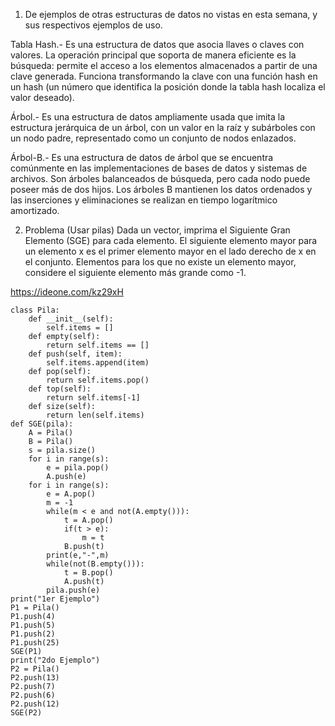 1. De ejemplos de otras estructuras de datos no vistas en esta semana, y sus respectivos ejemplos de uso. 

Tabla Hash.- 
Es una estructura de datos que asocia llaves o claves con valores. La operación principal que soporta de manera eficiente es la búsqueda: permite el acceso a los elementos almacenados a partir de una clave generada. Funciona transformando la clave con una función hash en un hash (un número que identifica la posición  donde la tabla hash localiza el valor deseado).

Árbol.-
Es una estructura de datos ampliamente usada que imita la estructura jerárquica de un árbol, con un valor en la raíz y subárboles con un nodo padre, representado como un conjunto de nodos enlazados.

Árbol-B.-
Es una estructura de datos de árbol que se encuentra comúnmente en las implementaciones de bases de datos y sistemas de archivos. Son árboles balanceados de búsqueda, pero cada nodo puede poseer más de dos hijos. Los árboles B mantienen los datos ordenados y las inserciones y eliminaciones se realizan en tiempo logarítmico amortizado.

2. Problema (Usar pilas) Dada un vector, imprima el Siguiente Gran Elemento (SGE) para cada elemento. El siguiente elemento mayor para un elemento x es el primer elemento mayor en el lado derecho de x en el conjunto. Elementos para los que no existe un elemento mayor, considere el siguiente elemento más grande como -1.

https://ideone.com/kz29xH

    class Pila:
        def __init__(self):
            self.items = []
        def empty(self):
            return self.items == []
        def push(self, item):
            self.items.append(item)
        def pop(self):
            return self.items.pop()
        def top(self):
            return self.items[-1]
        def size(self):
            return len(self.items)
    def SGE(pila):
        A = Pila()
        B = Pila()
        s = pila.size()
        for i in range(s):
            e = pila.pop()
            A.push(e)
        for i in range(s):
            e = A.pop()
            m = -1
            while(m < e and not(A.empty())):
                t = A.pop()
                if(t > e):
                    m = t
                B.push(t)
            print(e,"-",m)
            while(not(B.empty())):
                t = B.pop()
                A.push(t)
            pila.push(e)
    print("1er Ejemplo")
    P1 = Pila()
    P1.push(4)
    P1.push(5)
    P1.push(2)
    P1.push(25)
    SGE(P1)
    print("2do Ejemplo")
    P2 = Pila()
    P2.push(13)
    P2.push(7)
    P2.push(6)
    P2.push(12)
    SGE(P2)
